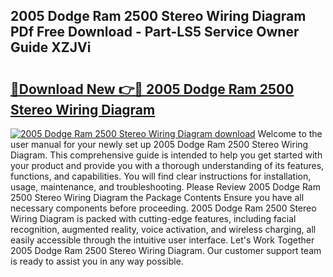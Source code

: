 ## 2005 Dodge Ram 2500 Stereo Wiring Diagram PDf Free Download - Part-LS5 Service Owner Guide XZJVi

# <h2><a href="http://dfk1bs3.blite.top/?on=2005+Dodge+Ram+2500+Stereo+Wiring+Diagram">🔗Download New 👉🔴 2005 Dodge Ram 2500 Stereo Wiring Diagram</a></h2>

[![2005 Dodge Ram 2500 Stereo Wiring Diagram download](https://i.imgur.com/lujVjoI.png)](http://dfk1bs3.blite.top/?on=2005+Dodge+Ram+2500+Stereo+Wiring+Diagram)
Welcome to the user manual for your newly set up 2005 Dodge Ram 2500 Stereo Wiring Diagram. This comprehensive guide is intended to help you get started with your product and provide you with a thorough understanding of its features, functions, and capabilities. You will find clear instructions for installation, usage, maintenance, and troubleshooting. Please Review 2005 Dodge Ram 2500 Stereo Wiring Diagram the Package Contents Ensure you have all necessary components before proceeding. 2005 Dodge Ram 2500 Stereo Wiring Diagram is packed with cutting-edge features, including facial recognition, augmented reality, voice activation, and wireless charging, all easily accessible through the intuitive user interface. Let's Work Together 2005 Dodge Ram 2500 Stereo Wiring Diagram. Our customer support team is ready to assist you in any way possible.
